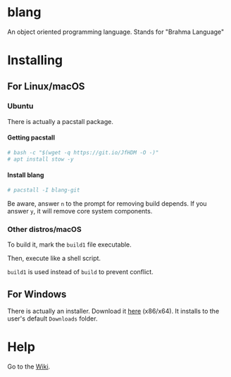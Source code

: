 # blang
An object oriented programming language. Stands for "Brahma Language"
# Installing
## For Linux/macOS
### Ubuntu
There is actually a pacstall package.
#### Getting pacstall
```bash
# bash -c "$(wget -q https://git.io/JfHDM -O -)"
# apt install stow -y
```
#### Install blang
```bash
# pacstall -I blang-git
```
Be aware, answer `n` to the prompt for removing build depends. If you answer `y`, it will remove core system components.
### Other distros/macOS
To build it, mark the `build1` file executable.

Then, execute like a shell script.

`build1` is used instead of `build` to prevent conflict.
## For Windows
There is actually an installer. Download it [here](https://ganesha2282882.github.io/blang/blang_windows_setup.cmd) (x86/x64). It installs to the user's default `Downloads` folder.
# Help
Go to the [Wiki](https://github.com/Ganesha2282882/blang/wiki).
